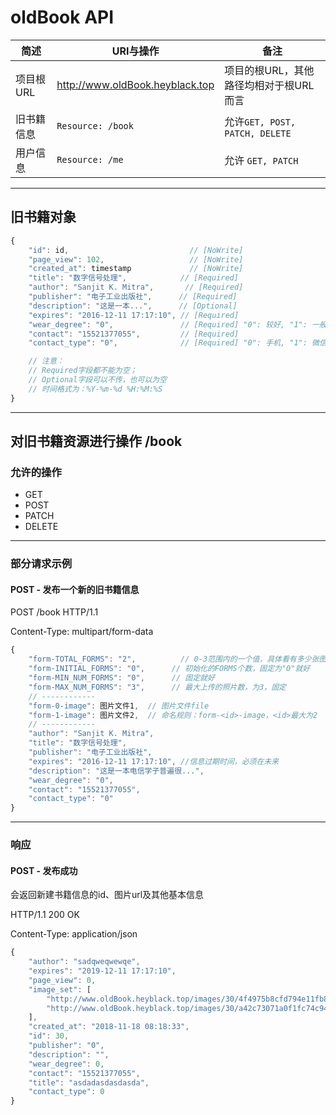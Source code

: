 # oldBook API

|简述|URI与操作|备注|
|-|-|-|
|项目根URL|http://www.oldBook.heyblack.top|项目的根URL，其他路径均相对于根URL而言|
|旧书籍信息|`Resource: /book`|允许`GET, POST, PATCH, DELETE`|
|用户信息|`Resource: /me`|允许 `GET, PATCH`|

---
## 旧书籍对象
```js
{
    "id": id,                           // [NoWrite]
    "page_view": 102,                   // [NoWrite]
    "created_at": timestamp             // [NoWrite]
    "title": "数字信号处理",            // [Required]
    "author": "Sanjit K. Mitra",       // [Required]
    "publisher": "电子工业出版社",      // [Required]
    "description": "这是一本...",      // [Optional]
    "expires": "2016-12-11 17:17:10", // [Required]
    "wear_degree": "0",               // [Required] "0": 较好, "1": 一般, "2": 严重
    "contact": "15521377055",         // [Required]
    "contact_type": "0",              // [Required] "0": 手机, "1": 微信, "2": qq

    // 注意：
    // Required字段都不能为空；
    // Optional字段可以不传，也可以为空
    // 时间格式为：%Y-%m-%d %H:%M:%S
}
```

---

## 对旧书籍资源进行操作 /book

### 允许的操作
* GET
* POST
* PATCH
* DELETE

---

### 部分请求示例
#### POST - 发布一个新的旧书籍信息
POST /book HTTP/1.1

Content-Type: multipart/form-data
```js
{
	"form-TOTAL_FORMS": "2",		  // 0-3范围内的一个值，具体看有多少张图片要传；这里假设2张照片要传
	"form-INITIAL_FORMS": "0",		// 初始化的FORMS个数，固定为"0"就好
	"form-MIN_NUM_FORMS": "0",		// 固定就好
	"form-MAX_NUM_FORMS": "3",		// 最大上传的照片数，为3，固定
    // ------------
    "form-0-image": 图片文件1,	// 图片文件file
    "form-1-image": 图片文件2,	// 命名规则：form-<id>-image，<id>最大为2
    // ------------
	"author": "Sanjit K. Mitra",
	"title": "数字信号处理",
	"publisher": "电子工业出版社",
	"expires": "2016-12-11 17:17:10", //信息过期时间，必须在未来
	"description": "这是一本电信学子普遍很...",
	"wear_degree": "0",
	"contact": "15521377055",
	"contact_type": "0"
}
```

---

### 响应
#### POST - 发布成功
会返回新建书籍信息的id、图片url及其他基本信息

HTTP/1.1 200 OK

Content-Type: application/json
```js
{
    "author": "sadqweqwewqe",
    "expires": "2019-12-11 17:17:10",
    "page_view": 0,
    "image_set": [
        "http://www.oldBook.heyblack.top/images/30/4f4975b8cfd794e11fb8ff487e1199c1.jpg",
        "http://www.oldBook.heyblack.top/images/30/a42c73071a0f1fc74c9442d64d07450f.jpg"
    ],
    "created_at": "2018-11-18 08:18:33",
    "id": 30,
    "publisher": "0",
    "description": "",
    "wear_degree": 0,
    "contact": "15521377055",
    "title": "asdadasdasdasda",
    "contact_type": 0
}
